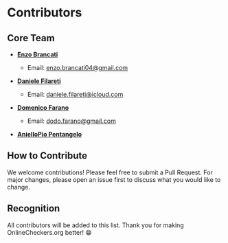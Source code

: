 # Contributors

## Core Team

- **[Enzo Brancati](https://www.linkedin.com/in/enzo-brancati-a2880520b/)**
  - Email: enzo.brancati04@gmail.com

- **[Daniele Filareti](https://www.linkedin.com/in/daniele-filareti-227a85257)**
  - Email: daniele.filareti@icloud.com

- **[Domenico Farano](https://www.linkedin.com/in/domenico-farano-418923285)**
  - Email: dodo.farano@gmail.com

- **[AnielloPio Pentangelo](mailto:aniellopiopentangelo2@gmail.com)**

## How to Contribute

We welcome contributions! Please feel free to submit a Pull Request. For major changes, please open an issue first to discuss what you would like to change.

## Recognition

All contributors will be added to this list. Thank you for making OnlineCheckers.org better! 😁